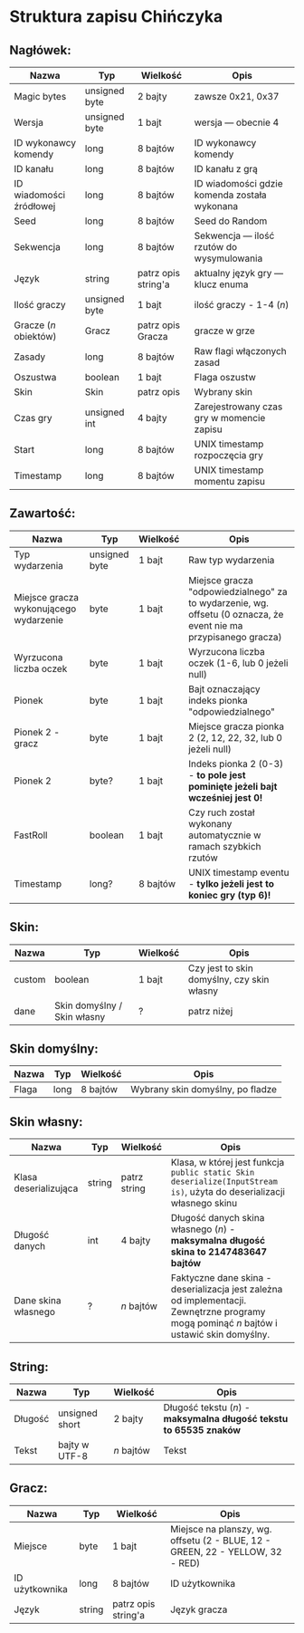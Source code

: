 # Struktura zapisu Chińczyka

## Nagłówek:
| Nazwa | Typ | Wielkość | Opis |
| --- | --- | --- | --- |
| Magic bytes | unsigned byte | 2 bajty | zawsze 0x21, 0x37 |
| Wersja | unsigned byte | 1 bajt | wersja — obecnie 4 |
| ID wykonawcy komendy | long | 8 bajtów | ID wykonawcy komendy |
| ID kanału | long | 8 bajtów | ID kanału z grą |
| ID wiadomości źródłowej | long | 8 bajtów | ID wiadomości gdzie komenda została wykonana |
| Seed | long | 8 bajtów | Seed do Random |
| Sekwencja | long | 8 bajtów | Sekwencja — ilość rzutów do wysymulowania |
| Język | string | patrz opis string'a | aktualny język gry — klucz enuma |
| Ilość graczy | unsigned byte | 1 bajt | ilość graczy - 1-4 (*n*) |
| Gracze (*n* obiektów) | Gracz | patrz opis Gracza | gracze w grze |
| Zasady | long | 8 bajtów | Raw flagi włączonych zasad |
| Oszustwa | boolean | 1 bajt | Flaga oszustw |
| Skin | Skin | patrz opis | Wybrany skin |
| Czas gry | unsigned int | 4 bajty | Zarejestrowany czas gry w momencie zapisu |
| Start | long | 8 bajtów | UNIX timestamp rozpoczęcia gry |
| Timestamp | long | 8 bajtów | UNIX timestamp momentu zapisu |

## Zawartość:
| Nazwa | Typ | Wielkość | Opis |
| --- | --- | --- | --- |
| Typ wydarzenia | unsigned byte | 1 bajt | Raw typ wydarzenia |
| Miejsce gracza wykonującego wydarzenie | byte | 1 bajt | Miejsce gracza "odpowiedzialnego" za to wydarzenie, wg. offsetu (0 oznacza, że event nie ma przypisanego gracza) |
| Wyrzucona liczba oczek | byte | 1 bajt | Wyrzucona liczba oczek (1-6, lub 0 jeżeli null) |
| Pionek | byte | 1 bajt | Bajt oznaczający indeks pionka "odpowiedzialnego" |
| Pionek 2 - gracz | byte | 1 bajt | Miejsce gracza pionka 2 (2, 12, 22, 32, lub 0 jeżeli null) |
| Pionek 2 | byte? | 1 bajt | Indeks pionka 2 (0-3) - **to pole jest pominięte jeżeli bajt wcześniej jest 0!** |
| FastRoll | boolean | 1 bajt | Czy ruch został wykonany automatycznie w ramach szybkich rzutów |
| Timestamp | long? | 8 bajtów | UNIX timestamp eventu - **tylko jeżeli jest to koniec gry (typ 6)!** |

## Skin:
| Nazwa | Typ | Wielkość | Opis |
| --- | --- | --- | --- |
| custom | boolean | 1 bajt | Czy jest to skin domyślny, czy skin własny |
| dane | Skin domyślny / Skin własny | ? | patrz niżej |

## Skin domyślny:
| Nazwa | Typ | Wielkość | Opis |
| --- | --- | --- | --- |
| Flaga | long | 8 bajtów | Wybrany skin domyślny, po fladze |

## Skin własny:
| Nazwa | Typ | Wielkość | Opis |
| --- | --- | --- | --- |
| Klasa deserializująca | string | patrz string | Klasa, w której jest funkcja `public static Skin deserialize(InputStream is)`, użyta do deserializacji własnego skinu |
| Długość danych | int | 4 bajty | Długość danych skina własnego (*n*) - **maksymalna długość skina to 2147483647 bajtów** |
| Dane skina własnego | ? | *n* bajtów | Faktyczne dane skina - deserializacja jest zależna od implementacji. Zewnętrzne programy mogą pominąć *n* bajtów i ustawić skin domyślny. |

## String:
| Nazwa | Typ | Wielkość | Opis |
| --- | --- | --- | --- |
| Długość | unsigned short | 2 bajty | Długość tekstu (*n*) - **maksymalna długość tekstu to 65535 znaków** |
| Tekst | bajty w UTF-8 | *n* bajtów | Tekst |

## Gracz:
| Nazwa | Typ | Wielkość | Opis |
| --- | --- | --- | --- |
| Miejsce | byte | 1 bajt | Miejsce na planszy, wg. offsetu (2 - BLUE, 12 - GREEN, 22 - YELLOW, 32 - RED) |
| ID użytkownika | long | 8 bajtów | ID użytkownika |
| Język | string | patrz opis string'a | Język gracza |
